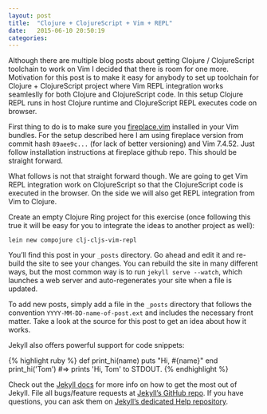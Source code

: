 ```yaml
---
layout: post
title:  "Clojure + ClojureScript + Vim + REPL"
date:   2015-06-10 20:50:19
categories: 
---
```

Although there are multiple blog posts about getting Clojure / ClojureScript toolchain to work on Vim I decided that there is room for one more. Motivation for this post is to make it easy for anybody to set up toolchain for Clojure + ClojureScript project where Vim REPL integration works seamleslly for both Clojure and ClojureScript code. In this setup Clojure REPL runs in host Clojure runtime and ClojureScript REPL executes code on browser.

First thing to do is to make sure you [fireplace.vim][fireplace] installed in your Vim bundles. For the setup described here I am using fireplace version from commit hash `89aee9c...` (for lack of better versioning) and Vim 7.4.52. Just follow installation instructions at fireplace github repo. This should be straight forward.

What follows is not that straight forward though. We are going to get Vim REPL integration work on ClojureScript so that the ClojureScript code is executed in the browser. On the side we will also get REPL integration from Vim to Clojure.

Create an empty Clojure Ring project for this exercise (once following this true it will be easy for you to integrate the ideas to another project as well):

`lein new compojure clj-cljs-vim-repl`

You’ll find this post in your `_posts` directory. Go ahead and edit it and re-build the site to see your changes. You can rebuild the site in many different ways, but the most common way is to run `jekyll serve --watch`, which launches a web server and auto-regenerates your site when a file is updated.

To add new posts, simply add a file in the `_posts` directory that follows the convention `YYYY-MM-DD-name-of-post.ext` and includes the necessary front matter. Take a look at the source for this post to get an idea about how it works.

Jekyll also offers powerful support for code snippets:

{% highlight ruby %}
def print_hi(name)
  puts "Hi, #{name}"
end
print_hi('Tom')
#=> prints 'Hi, Tom' to STDOUT.
{% endhighlight %}

Check out the [Jekyll docs][jekyll] for more info on how to get the most out of Jekyll. File all bugs/feature requests at [Jekyll’s GitHub repo][jekyll-gh]. If you have questions, you can ask them on [Jekyll’s dedicated Help repository][jekyll-help].

[jekyll]:      http://jekyllrb.com
[jekyll-gh]:   https://github.com/jekyll/jekyll
[jekyll-help]: https://github.com/jekyll/jekyll-help
[fireplace]: https://github.com/tpope/vim-fireplace

